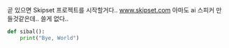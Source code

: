 [category]: <> (일반)
[date]: <> (2024/05/11)
[title]: <> (SkipSet)

곧 있으면 Skipset 프로젝트를 시작할거다..
<a href="https://www.skipset.com">www.skipset.com</a>
아마도 ai 스피커 만들것같은데..
쓸게 없다..

```python
def sibal():
    print("Bye, World")
```
